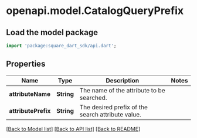# openapi.model.CatalogQueryPrefix

## Load the model package
```dart
import 'package:square_dart_sdk/api.dart';
```

## Properties
Name | Type | Description | Notes
------------ | ------------- | ------------- | -------------
**attributeName** | **String** | The name of the attribute to be searched. | 
**attributePrefix** | **String** | The desired prefix of the search attribute value. | 

[[Back to Model list]](../README.md#documentation-for-models) [[Back to API list]](../README.md#documentation-for-api-endpoints) [[Back to README]](../README.md)


